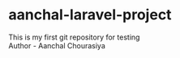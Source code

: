 # aanchal-laravel-project
This is my first git repository for testing
<br>
Author - Aanchal Chourasiya
